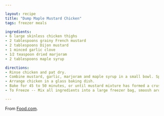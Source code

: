 ```yaml
---

layout: recipe
title: "Dump Maple Mustard Chicken"
tags: freezer meals

ingredients:
- 6 large skinless chicken thighs
- 2 tablespoons grainy French mustard
- 2 tablespoons Dijon mustard
- 1 minced garlic clove
- 1⁄2 teaspoon dried marjoram
- 2 tablespoons maple syrup

directions:
- Rinse chicken and pat dry.
- Combine mustard, garlic, marjoram and maple syrup in a small bowl. Spread about 1 1/2 tablespoons mustard mixture evenly on top of each chicken thigh, being careful to cover as much of the surface as possible to form a "crust."
- Arrange chicken in a glass baking dish.
- Bake for 45 to 50 minutes, or until mustard mixture has formed a crust and is slightly hardened, and juices run clear when the chicken is pierced.
- To Freeze -- Mix all ingredients into a large freezer bag, smoosh around to combine, seal, being sure to squeeze out all the air.

---
```


From [Food.com](https://www.food.com/recipe/dump-maple-mustard-chicken-308779).
